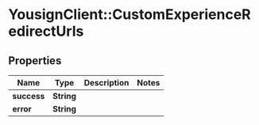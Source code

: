 # YousignClient::CustomExperienceRedirectUrls

## Properties
Name | Type | Description | Notes
------------ | ------------- | ------------- | -------------
**success** | **String** |  | 
**error** | **String** |  | 

